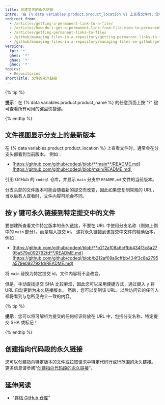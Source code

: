 ```yaml
---
title: 创建文件的永久链接
intro: '在 {% data variables.product.product_location %} 上查看文件时，您可以按 "y" 键将 URL 更新为指向所查看文件精确版本的永久链接。'
redirect_from:
  - /articles/getting-a-permanent-link-to-a-file/
  - /articles/how-do-i-get-a-permanent-link-from-file-view-to-permanent-blob-url/
  - /articles/getting-permanent-links-to-files
  - /github/managing-files-in-a-repository/getting-permanent-links-to-files
  - /github/managing-files-in-a-repository/managing-files-on-github/getting-permanent-links-to-files
versions:
  fpt: '*'
  ghes: '*'
  ghae: '*'
  ghec: '*'
topics:
  - Repositories
shortTitle: 文件的永久链接
---
```


{% tip %}

**提示**：在 {% data variables.product.product_name %} 的任意页面上按 "?" 键可查看所有可用的键盘快捷键。

{% endtip %}

## 文件视图显示分支上的最新版本

在 {% data variables.product.product_location %} 上查看文件时，通常会在分支头部看到当前版本。  例如：

* [https://github.com/github/codeql/blob/**main**/README.md](https://github.com/github/codeql/blob/main/README.md)

引用 GitHub 的 `codeql` 仓库，并显示 `main` 分支中 `README.md` 文件的当前版本。

分支头部的文件版本可能会随着新的提交而改变，因此如果您复制常规的 URL，当以后有人查看时，文件内容可能会不同。

## 按 <kbd>y</kbd> 键可永久链接到特定提交中的文件

要创建所查看文件特定版本的永久链接，不要在 URL 中使用分支名称（例如上例中的 `main` 部分），而是输入提交 id。  这将永久链接到该提交中文件的精确版本。  例如：

* [https://github.com/github/codeql/blob/**b212af08a6cffbb434f3c8a2795a579e092792fd**/README.md](https://github.com/github/codeql/blob/b212af08a6cffbb434f3c8a2795a579e092792fd/README.md)

将 `main` 替换为特定提交 id，文件内容将不会改变。

但是，手动查找提交 SHA 比较麻烦，因此您可以采用便捷方式，通过键入 <kbd>y</kbd> 将 URL 自动更新为永久链接版本。  然后，您可以复制该 URL，以后访问它的任何人都将看到与您所见完全一致的内容。

{% tip %}

**提示**：您可以将可解析为提交的任何标识符放在 URL 中，包括分支名称、特定提交 SHA 或标记！

{% endtip %}

## 创建指向代码段的永久链接

您可以创建指向特定版本的文件或拉取请求中特定代码行或行范围的永久链接。 更多信息请参阅“[创建指向代码段的永久链接](/articles/creating-a-permanent-link-to-a-code-snippet/)”。

## 延伸阅读

- "[存档 GitHub 仓库](/articles/archiving-a-github-repository)"
